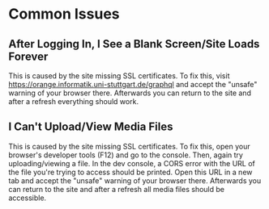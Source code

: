 # Common Issues

## After Logging In, I See a Blank Screen/Site Loads Forever

This is caused by the site missing SSL certificates. To fix this, visit https://orange.informatik.uni-stuttgart.de/graphql and
accept the "unsafe" warning of your browser there. Afterwards you can return to the site and after a refresh everything should work.

## I Can't Upload/View Media Files

This is caused by the site missing SSL certificates. To fix this, open your browser's developer tools (F12) and go to the console.
Then, again try uploading/viewing a file. In the dev console, a CORS error with the URL of the file you're trying to access should
be printed. Open this URL in a new tab and accept the "unsafe" warning of your browser there. Afterwards you can return to the site
and after a refresh all media files should be accessible.